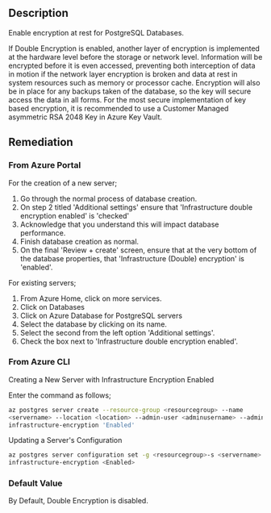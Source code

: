## Description

Enable encryption at rest for PostgreSQL Databases.

If Double Encryption is enabled, another layer of encryption is implemented at the  hardware level before the storage or network level. Information will be encrypted before it is even accessed, preventing both interception of data in motion if the network layer encryption is broken and data at rest in system resources such as memory or processor cache. Encryption will also be in place for any backups taken of the database, so the key will secure access the data in all forms. For the most secure implementation of key based encryption, it is recommended to use a Customer Managed asymmetric RSA 2048 Key in Azure Key Vault.

## Remediation

### From Azure Portal

For the creation of a new server;

1. Go through the normal process of database creation.
2. On step 2 titled 'Additional settings' ensure that 'Infrastructure double encryption enabled' is 'checked'
3. Acknowledge that you understand this will impact database performance.
4. Finish database creation as normal.
5. On the final 'Review + create' screen, ensure that at the very bottom of the database properties, that 'Infrastructure (Double) encryption' is 'enabled'.

For existing servers;

1. From Azure Home, click on more services.
2. Click on Databases
3. Click on Azure Database for PostgreSQL servers
4. Select the database by clicking on its name.
5. Select the second from the left option 'Additional settings'.
6. Check the box next to 'Infrastructure double encryption enabled'.

### From Azure CLI

Creating a New Server with Infrastructure Encryption Enabled

Enter the command as follows;

```bash
az postgres server create --resource-group <resourcegroup> --name
<servername> --location <location> --admin-user <adminusername> --adminpassword <server_admin_password> --sku-name GP_Gen4_2 --version 11 --
infrastructure-encryption 'Enabled'
```

Updating a Server's Configuration

```bash
az postgres server configuration set -g <resourcegroup>-s <servername> --
infrastructure-encryption <Enabled>
```

### Default Value

By Default, Double Encryption is disabled.